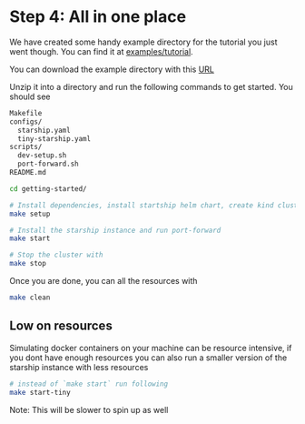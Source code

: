 # **Step 4:** All in one place

We have created some handy example directory for the tutorial you just went though.
You can find it at [examples/tutorial](https://github.com/cosmology-tech/starship/tree/main/examples/getting-started).

You can download the example directory with this [URL](https://download-directory.github.io/?url=https%3A%2F%2Fgithub.com%2Fcosmology-tech%2Fstarship%2Ftree%2Fmain%2Fexamples%2Fgetting-started)

Unzip it into a directory and run the following commands to get started.
You should see
```bash
Makefile
configs/
  starship.yaml
  tiny-starship.yaml
scripts/
  dev-setup.sh
  port-forward.sh
README.md
```

```bash
cd getting-started/

# Install dependencies, install startship helm chart, create kind cluster
make setup

# Install the starship instance and run port-forward
make start

# Stop the cluster with
make stop
```

Once you are done, you can all the resources with
```bash
make clean
```

## Low on resources
Simulating docker containers on your machine can be resource intensive, if you dont have enough
resources you can also run a smaller version of the starship instance with less resources
```bash
# instead of `make start` run following
make start-tiny
```
Note: This will be slower to spin up as well
